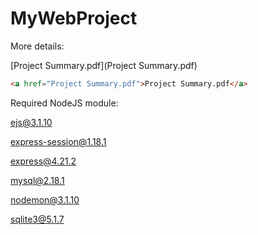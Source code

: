# MyWebProject

More details:

[Project Summary.pdf](Project Summary.pdf)

```html
<a href="Project Summary.pdf">Project Summary.pdf</a>
```

Required NodeJS module: 

ejs@3.1.10 

express-session@1.18.1 

express@4.21.2 

mysql@2.18.1 

nodemon@3.1.10 

sqlite3@5.1.7